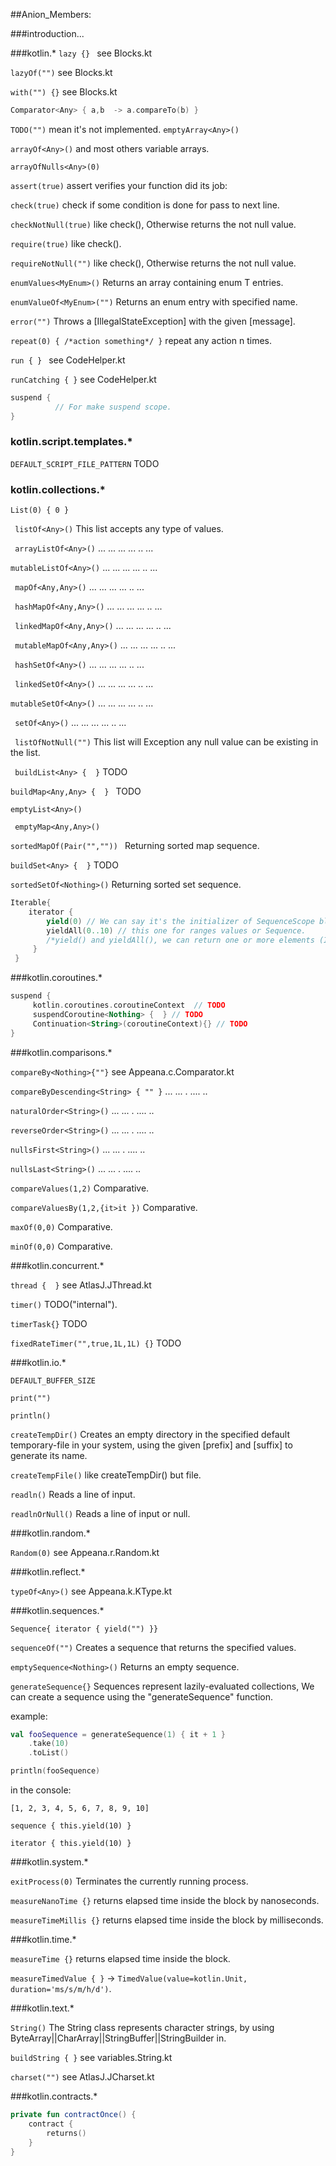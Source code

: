 ##Anion_Members:

###introduction...

###kotlin.*
`lazy {} ` see Blocks.kt

`lazyOf("")`  see Blocks.kt
 
`with("") {}` see Blocks.kt 

```kotlin
Comparator<Any> { a,b  -> a.compareTo(b) }
```

`TODO("")` mean it's not implemented.
`emptyArray<Any>()`

`arrayOf<Any>()`  and most others variable arrays.

`arrayOfNulls<Any>(0)`

`assert(true)`  assert verifies your function did its job:

`check(true)`  check if some condition is done for pass to next line.

`checkNotNull(true)`  like check(), Otherwise returns the not null value.

`require(true)`  like check().

`requireNotNull("")`  like check(), Otherwise returns the not null value.

`enumValues<MyEnum>()`  Returns an array containing enum T entries.

`enumValueOf<MyEnum>("")`  Returns an enum entry with specified name.

`error("")`  Throws a [IllegalStateException] with the given [message].

`repeat(0) { /*action something*/ }`  repeat any action n times.

`run { } ` see CodeHelper.kt

`runCatching { }`  see CodeHelper.kt
```kotlin
suspend {
          // For make suspend scope.
}
```


### kotlin.script.templates.*

`DEFAULT_SCRIPT_FILE_PATTERN` TODO

### kotlin.collections.*

`List(0) { 0 }`

` listOf<Any>()` This list accepts any type of values.

` arrayListOf<Any>()`  ...  ...    ...   ... ..   ...

`mutableListOf<Any>()`  ...  ...    ...   ... ..   ...

` mapOf<Any,Any>()`  ...  ...    ...   ... ..   ...

` hashMapOf<Any,Any>()`  ...  ...    ...   ... ..   ...

` linkedMapOf<Any,Any>()`  ...  ...    ...   ... ..   ...

` mutableMapOf<Any,Any>()`  ...  ...    ...   ... ..   ...

` hashSetOf<Any>()`  ...  ...    ...   ... ..   ...

` linkedSetOf<Any>()`  ...  ...    ...   ... ..   ...

`mutableSetOf<Any>()`  ...  ...    ...   ... ..   ...

` setOf<Any>()`  ...  ...    ...   ... ..   ...

` listOfNotNull("")` This list will Exception any null value can be existing in the list.

` buildList<Any> {  }` TODO

`buildMap<Any,Any> {  } ` TODO

`emptyList<Any>()`

` emptyMap<Any,Any>()`

 `sortedMapOf(Pair("","")) ` Returning sorted map sequence.

 `buildSet<Any> {  }` TODO

 `sortedSetOf<Nothing>()` Returning sorted set sequence.

```kotlin
Iterable{ 
    iterator {
        yield(0) // We can say it's the initializer of SequenceScope block, for one value.
        yieldAll(0..10) // this one for ranges values or Sequence.
        /*yield() and yieldAll(), we can return one or more elements (Iterable) and suspend the execution (wait until these elements are consumed).*/
     }
 }
 ```

###kotlin.coroutines.*
```kotlin
suspend {
     kotlin.coroutines.coroutineContext  // TODO
     suspendCoroutine<Nothing> {  } // TODO
     Continuation<String>(coroutineContext){} // TODO
}
```

###kotlin.comparisons.*

`compareBy<Nothing>{""}` see Appeana.c.Comparator.kt

`compareByDescending<String> { "" }`  ...    ...  .    ....    ..

`naturalOrder<String>()`  ...    ...  .    ....    ..

`reverseOrder<String>()`  ...    ...  .    ....    ..

`nullsFirst<String>()` ...    ...  .    ....    ..

`nullsLast<String>()`  ...    ...  .    ....    ..

`compareValues(1,2)` Comparative.

`compareValuesBy(1,2,{it>it })`  Comparative.

`maxOf(0,0)`  Comparative.

`minOf(0,0)`  Comparative.

###kotlin.concurrent.*

`thread {  }` see AtlasJ.JThread.kt

`timer()` TODO("internal").

`timerTask{}` TODO

`fixedRateTimer("",true,1L,1L) {}`  TODO

###kotlin.io.*

`DEFAULT_BUFFER_SIZE`

`print("")`

`println()`

`createTempDir()`  Creates an empty directory in the specified default temporary-file in your system, using the given [prefix] and [suffix] to generate its name.

`createTempFile()` like createTempDir() but file.

`readln()`  Reads a line of input.

`readlnOrNull()` Reads a line of input or null.

###kotlin.random.*

`Random(0)` see Appeana.r.Random.kt

###kotlin.reflect.*

`typeOf<Any>()` see Appeana.k.KType.kt

###kotlin.sequences.*

`Sequence{ iterator { yield("") }}`

`sequenceOf("")`  Creates a sequence that returns the specified values.

`emptySequence<Nothing>()`  Returns an empty sequence.

`generateSequence{}` Sequences represent lazily-evaluated collections, We can create a sequence using the "generateSequence" function.

 example:

```kotlin
val fooSequence = generateSequence(1) { it + 1 }
    .take(10)
    .toList()

println(fooSequence)  
```
in the console:

`[1, 2, 3, 4, 5, 6, 7, 8, 9, 10]`

`sequence { this.yield(10) }`

`iterator { this.yield(10) }`

###kotlin.system.*

`exitProcess(0)` Terminates the currently running process.

`measureNanoTime {}` returns elapsed time inside the block by nanoseconds.

`measureTimeMillis {}` returns elapsed time inside the block by milliseconds.

###kotlin.time.*

`measureTime {}` returns elapsed time inside the block.

`measureTimedValue { }`  -> `TimedValue(value=kotlin.Unit, duration='ms/s/m/h/d')`.

###kotlin.text.*

`String()` The String class represents character strings, by using ByteArray||CharArray||StringBuffer||StringBuilder in.

 `buildString { }`  see variables.String.kt

 `charset("")`  see AtlasJ.JCharset.kt

###kotlin.contracts.*

```kotlin
private fun contractOnce() {
    contract { 
        returns() 
    }
}
```





